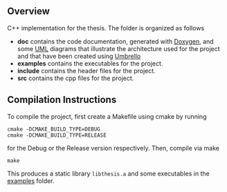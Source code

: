 ## Overview

C++ implementation for the thesis. The folder is organized as follows

* **doc** contains the code documentation, generated with [Doxygen](www.stack.nl/~dimitri/doxygen/), and some [UML](https://en.wikipedia.org/wiki/Unified_Modeling_Language) diagrams that illustrate the architecture used for the project and that have been created using [Umbrello](https://umbrello.kde.org/) 
* **examples** contains the executables for the project. 
* **include** contains the header files for the project.
* **src** contains the cpp files for the project. 


## Compilation Instructions

To compile the project, first create a Makefile using cmake by running

~~~~
cmake -DCMAKE_BUILD_TYPE=DEBUG 
cmake -DCMAKE_BUILD_TYPE=RELEASE
~~~~

for the Debug or the Release version respectively. Then, compile via make

~~~~
make
~~~~

This produces a static library `libthesis.a` and some executables in the
[examples](examples) folder. 
